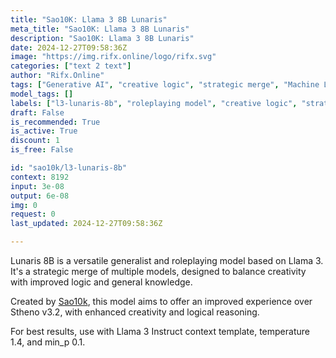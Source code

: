 ```yaml
---
title: "Sao10K: Llama 3 8B Lunaris"
meta_title: "Sao10K: Llama 3 8B Lunaris"
description: "Sao10K: Llama 3 8B Lunaris"
date: 2024-12-27T09:58:36Z
image: "https://img.rifx.online/logo/rifx.svg"
categories: ["text 2 text"]
author: "Rifx.Online"
tags: ["Generative AI", "creative logic", "strategic merge", "Machine Learning", "Natural Language Processing", "Programming", "general knowledge", "roleplaying model", "l3-lunaris-8b", "Rifx.Online", "Roleplay"]
model_tags: []
labels: ["l3-lunaris-8b", "roleplaying model", "creative logic", "strategic merge", "general knowledge"]
draft: False
is_recommended: True
is_active: True
discount: 1
is_free: False

id: "sao10k/l3-lunaris-8b"
context: 8192
input: 3e-08
output: 6e-08
img: 0
request: 0
last_updated: 2024-12-27T09:58:36Z

---
```


Lunaris 8B is a versatile generalist and roleplaying model based on Llama 3. It's a strategic merge of multiple models, designed to balance creativity with improved logic and general knowledge.

Created by [Sao10k](https://huggingface.co/Sao10k), this model aims to offer an improved experience over Stheno v3.2, with enhanced creativity and logical reasoning.

For best results, use with Llama 3 Instruct context template, temperature 1.4, and min_p 0.1.

